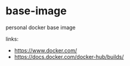 # base-image

personal docker base image

links:

- https://www.docker.com/
- https://docs.docker.com/docker-hub/builds/
